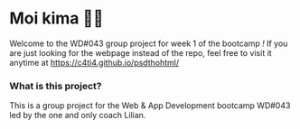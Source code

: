 # Moi kima 🖖🏼
Welcome to the WD#043 group project for week 1 of the bootcamp *!*
If you are just looking for the webpage instead of the repo, feel free to visit it anytime at https://c4ti4.github.io/psdthohtml/

### What is this project?
This is a group project for the Web & App Development bootcamp WD#043 led by the one and only coach Lilian.